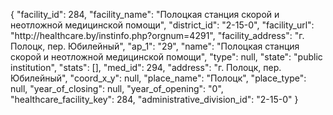 {
    "facility_id": 284,
    "facility_name": "Полоцкая станция скорой и неотложной медицинской помощи",
    "district_id": "2-15-0",
    "facility_url": "http:\/\/healthcare.by\/instinfo.php?orgnum=4291",
    "facility_address": "г. Полоцк, пер. Юбилейный",
    "ap_1": "29",
    "name": "Полоцкая станция скорой и неотложной медицинской помощи",
    "type": null,
    "state": "public institution",
    "stats": [],
    "med_id": 294,
    "address": "г. Полоцк, пер. Юбилейный",
    "coord_x_y": null,
    "place_name": "Полоцк",
    "place_type": null,
    "year_of_closing": null,
    "year_of_opening": "0",
    "healthcare_facility_key": 284,
    "administrative_division_id": "2-15-0"
}